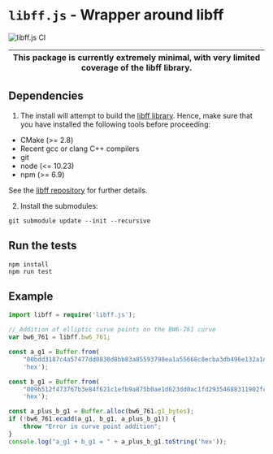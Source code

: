 # `libff.js` - Wrapper around libff

![libff.js CI](https://github.com/clearmatics/libff.js/workflows/libff.js%20CI/badge.svg)

| This package is currently extremely minimal, with very limited coverage of the libff library. |
| --- |

## Dependencies

1. The install will attempt to build the [libff library](https://github.com/clearmatics/libff). Hence, make sure that you have installed the following tools before proceeding:

- CMake (>= 2.8)
- Recent gcc or clang C++ compilers
- git
- node (<= 10.23)
- npm (>= 6.9)

See the [libff repository](https://github.com/clearmatics/libff) for further details.

2. Install the submodules:

```console
git submodule update --init --recursive
```

## Run the tests

```console
npm install
npm run test
```

## Example

``` typescript
import libff = require('libff.js');

// Addition of elliptic curve points on the BW6-761 curve
var bw6_761 = libff.bw6_761;

const a_g1 = Buffer.from(
    "00bdd3187c4a57477dd0830d8bb83a85593798ea1a55668c8ecba3db496e132a1dd339c5fcb2cefd718d5a50f4083d3b410e83135fec7197210145ae4ddce934ec0888cb1a408ae8288edb780c1e18371da1be3a02b2f487bfa7095e760be81a009413f554540d560317eec4f050678f69354e9e935feee8baadbf7a2ec004039163ac1bf31a15f64a820dc5ae9b84c818b321d8db0883bf4861a68212b8aa03ab23a88b0115e974e18db5c0970deb0e7130dba6f54da5179dc19db66d2fdf2a",
    'hex');

const b_g1 = Buffer.from(
    "009b512f473767b3e84f621c1efb9a875b0ae1d623dd0ac1fd29354688311902fcad849275945122751e5b564e8ffd4939174982282da32feb69c2fa8d9c32d92f8e3825f390bf75fc4a8554b2c1367f1a4d92ff40539b4bfc2cba0298b46a820081b87ff3a0887d2f892a8612e47d89b11140beaccdfc5f269fe046da6355ea4a954be341b294ff4ea27bc8926192867adde574fc5ee4310bc502c42f297601f172a930d1e62b8a05ce451ede1a5d4ea67f8ecd1c49ad47388257f60a7dc91a",
    'hex');

const a_plus_b_g1 = Buffer.alloc(bw6_761.g1_bytes);
if (!bw6_761.ecadd(a_g1, b_g1, a_plus_b_g1)) {
    throw "Error in curve point addition";
}
console.log("a_g1 + b_g1 = " + a_plus_b_g1.toString('hex'));
```
